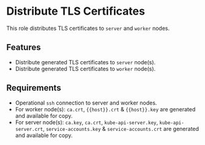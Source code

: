 # Distribute TLS Certificates

This role distributes TLS certificates to `server` and `worker` nodes.

## Features
- Distribute generated TLS certificates to `server` node(s).
- Distribute generated TLS certificates to `worker` node(s).

## Requirements
- Operational `ssh` connection to server and worker nodes.
- For worker node(s): `ca.crt`, `{{host}}.crt` & `{{host}}.key` are generated and available for copy.
- For server node(s): `ca.key`, `ca.crt`, `kube-api-server.key`, `kube-api-server.crt`, `service-accounts.key` & `service-accounts.crt` are generated and available for copy.
